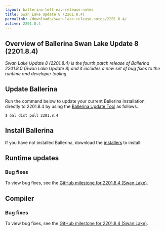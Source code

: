 ```yaml
---
layout: ballerina-left-nav-release-notes
title: Swan Lake Update 8 (2201.8.4) 
permalink: /downloads/swan-lake-release-notes/2201.8.4/
active: 2201.8.4
---
```


## Overview of Ballerina Swan Lake Update 8 (2201.8.4)

<em>Swan Lake Update 8 (2201.8.4) is the fourth patch release of Ballerina 2201.8.0 (Swan Lake Update 8) and it includes a new set of bug fixes to the runtime and developer tooling.</em>

## Update Ballerina

Run the command below to update your current Ballerina installation directly to 2201.8.4 by using the [Ballerina Update Tool](/learn/update-tool/) as follows.

```
$ bal dist pull 2201.8.4
```

## Install Ballerina

If you have not installed Ballerina, download the [installers](/downloads/#swanlake) to install.

## Runtime updates

### Bug fixes

To view bug fixes, see the [GitHub milestone for 2201.8.4 (Swan Lake)](https://github.com/ballerina-platform/ballerina-lang/issues?q=is%3Aissue+milestone%3A2201.8.4+label%3AType%2FBug+is%3Aclosed+label%3ATeam%2FjBallerina).

## Compiler

### Bug fixes

To view bug fixes, see the [GitHub milestone for 2201.8.4 (Swan Lake)](https://github.com/ballerina-platform/ballerina-lang/issues?q=is%3Aissue+milestone%3A2201.8.4+is%3Aclosed+label%3ATeam%2FCompilerFE).
